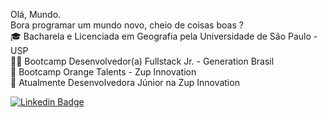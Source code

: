 Olá, Mundo.
<br/>
Bora programar um mundo novo, cheio de coisas boas ?
<br/>
🎓 Bacharela e Licenciada em Geografia pela Universidade de São Paulo - USP 
<br/>
👩‍🚀 Bootcamp Desenvolvedor(a) Fullstack Jr. - Generation Brasil
<br/>
🚀 Bootcamp Orange Talents - Zup Innovation
<br/>
🔭 Atualmente Desenvolvedora Júnior na Zup Innovation

[![Linkedin Badge](https://img.shields.io/badge/-LinkedIn-blue?style=flat-square&logo=Linkedin&logoColor=white&link=https://www.linkedin.com/in/carolinedasmerces/)](https://www.linkedin.com/in/adrianacirelli/)
<!--
**Adrici/Adrici** is a ✨ _special_ ✨ repository because its `README.md` (this file) appears on your GitHub profile.

Here are some ideas to get you started:

- 🔭 I’m currently working on ...
- 🌱 I’m currently learning ...
- 👯 I’m looking to collaborate on ...
- 🤔 I’m looking for help with ...
- 💬 Ask me about ...
- 📫 How to reach me: ...
- 😄 Pronouns: ...
- ⚡ Fun fact: ...
-->
